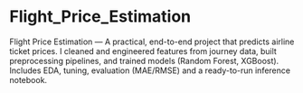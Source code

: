 # Flight_Price_Estimation
Flight Price Estimation — A practical, end-to-end project that predicts airline ticket prices. I cleaned and engineered features from journey data, built preprocessing pipelines, and trained models (Random Forest, XGBoost). Includes EDA, tuning, evaluation (MAE/RMSE) and a ready-to-run inference notebook.
